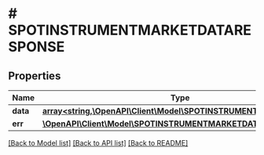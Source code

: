 # # SPOTINSTRUMENTMARKETDATARESPONSE

## Properties

Name | Type | Description | Notes
------------ | ------------- | ------------- | -------------
**data** | [**array<string,\OpenAPI\Client\Model\SPOTINSTRUMENTMARKETDATA>**](SPOTINSTRUMENTMARKETDATA.md) |  | [optional]
**err** | [**\OpenAPI\Client\Model\SPOTINSTRUMENTMARKETDATARESPONSEErr**](SPOTINSTRUMENTMARKETDATARESPONSEErr.md) |  | [optional]

[[Back to Model list]](../../README.md#models) [[Back to API list]](../../README.md#endpoints) [[Back to README]](../../README.md)
